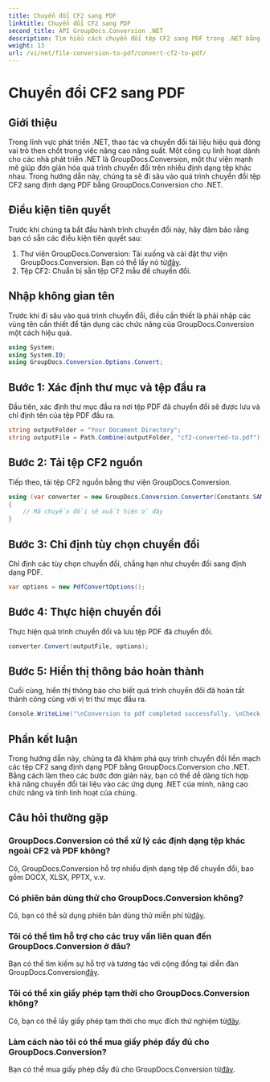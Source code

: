 ```yaml
---
title: Chuyển đổi CF2 sang PDF
linktitle: Chuyển đổi CF2 sang PDF
second_title: API GroupDocs.Conversion .NET
description: Tìm hiểu cách chuyển đổi tệp CF2 sang PDF trong .NET bằng GroupDocs.Conversion. Đơn giản hóa nhiệm vụ quản lý tài liệu của bạn một cách dễ dàng.
weight: 13
url: /vi/net/file-conversion-to-pdf/convert-cf2-to-pdf/
---
```


# Chuyển đổi CF2 sang PDF

## Giới thiệu
Trong lĩnh vực phát triển .NET, thao tác và chuyển đổi tài liệu hiệu quả đóng vai trò then chốt trong việc nâng cao năng suất. Một công cụ linh hoạt dành cho các nhà phát triển .NET là GroupDocs.Conversion, một thư viện mạnh mẽ giúp đơn giản hóa quá trình chuyển đổi trên nhiều định dạng tệp khác nhau. Trong hướng dẫn này, chúng ta sẽ đi sâu vào quá trình chuyển đổi tệp CF2 sang định dạng PDF bằng GroupDocs.Conversion cho .NET.
## Điều kiện tiên quyết
Trước khi chúng ta bắt đầu hành trình chuyển đổi này, hãy đảm bảo rằng bạn có sẵn các điều kiện tiên quyết sau:
1.  Thư viện GroupDocs.Conversion: Tải xuống và cài đặt thư viện GroupDocs.Conversion. Bạn có thể lấy nó từ[đây](https://releases.groupdocs.com/conversion/net/).
2. Tệp CF2: Chuẩn bị sẵn tệp CF2 mẫu để chuyển đổi.

## Nhập không gian tên
Trước khi đi sâu vào quá trình chuyển đổi, điều cần thiết là phải nhập các vùng tên cần thiết để tận dụng các chức năng của GroupDocs.Conversion một cách hiệu quả.
```csharp
using System;
using System.IO;
using GroupDocs.Conversion.Options.Convert;
```
## Bước 1: Xác định thư mục và tệp đầu ra
Đầu tiên, xác định thư mục đầu ra nơi tệp PDF đã chuyển đổi sẽ được lưu và chỉ định tên của tệp PDF đầu ra.
```csharp
string outputFolder = "Your Document Directory";
string outputFile = Path.Combine(outputFolder, "cf2-converted-to.pdf");
```
## Bước 2: Tải tệp CF2 nguồn
Tiếp theo, tải tệp CF2 nguồn bằng thư viện GroupDocs.Conversion.
```csharp
using (var converter = new GroupDocs.Conversion.Converter(Constants.SAMPLE_CF2))
{
    // Mã chuyển đổi sẽ xuất hiện ở đây
}
```
## Bước 3: Chỉ định tùy chọn chuyển đổi
Chỉ định các tùy chọn chuyển đổi, chẳng hạn như chuyển đổi sang định dạng PDF.
```csharp
var options = new PdfConvertOptions();
```
## Bước 4: Thực hiện chuyển đổi
Thực hiện quá trình chuyển đổi và lưu tệp PDF đã chuyển đổi.
```csharp
converter.Convert(outputFile, options);
```
## Bước 5: Hiển thị thông báo hoàn thành
Cuối cùng, hiển thị thông báo cho biết quá trình chuyển đổi đã hoàn tất thành công cùng với vị trí thư mục đầu ra.
```csharp
Console.WriteLine("\nConversion to pdf completed successfully. \nCheck output in {0}", outputFolder);
```

## Phần kết luận
Trong hướng dẫn này, chúng ta đã khám phá quy trình chuyển đổi liền mạch các tệp CF2 sang định dạng PDF bằng GroupDocs.Conversion cho .NET. Bằng cách làm theo các bước đơn giản này, bạn có thể dễ dàng tích hợp khả năng chuyển đổi tài liệu vào các ứng dụng .NET của mình, nâng cao chức năng và tính linh hoạt của chúng.
## Câu hỏi thường gặp
### GroupDocs.Conversion có thể xử lý các định dạng tệp khác ngoài CF2 và PDF không?
Có, GroupDocs.Conversion hỗ trợ nhiều định dạng tệp để chuyển đổi, bao gồm DOCX, XLSX, PPTX, v.v.
### Có phiên bản dùng thử cho GroupDocs.Conversion không?
 Có, bạn có thể sử dụng phiên bản dùng thử miễn phí từ[đây](https://releases.groupdocs.com/).
### Tôi có thể tìm hỗ trợ cho các truy vấn liên quan đến GroupDocs.Conversion ở đâu?
 Bạn có thể tìm kiếm sự hỗ trợ và tương tác với cộng đồng tại diễn đàn GroupDocs.Conversion[đây](https://forum.groupdocs.com/c/conversion/11).
### Tôi có thể xin giấy phép tạm thời cho GroupDocs.Conversion không?
 Có, bạn có thể lấy giấy phép tạm thời cho mục đích thử nghiệm từ[đây](https://purchase.groupdocs.com/temporary-license/).
### Làm cách nào tôi có thể mua giấy phép đầy đủ cho GroupDocs.Conversion?
 Bạn có thể mua giấy phép đầy đủ cho GroupDocs.Conversion từ[đây](https://purchase.groupdocs.com/buy).